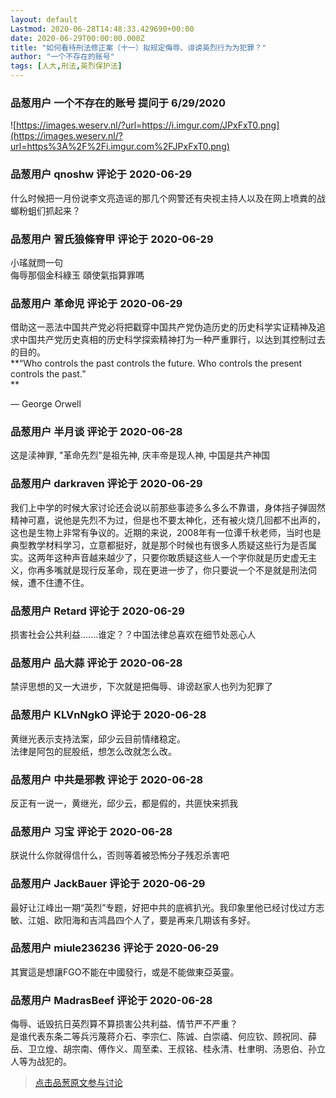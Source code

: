 ```yaml
---
layout: default
Lastmod: 2020-06-28T14:48:33.429690+00:00
date: 2020-06-29T00:00:00.000Z
title: "如何看待刑法修正案（十一）拟规定侮辱、诽谤英烈行为为犯罪？"
author: "一个不存在的账号"
tags: [人大,刑法,英烈保护法]
---
```



### 品葱用户 **一个不存在的账号** 提问于 6/29/2020
    
![https://images.weserv.nl/?url=https://i.imgur.com/JPxFxT0.png](https://images.weserv.nl/?url=https%3A%2F%2Fi.imgur.com%2FJPxFxT0.png)
    
                

### 品葱用户 **qnoshw** 评论于 2020-06-29
        
什么时候把一月份说李文亮造谣的那几个网警还有央视主持人以及在网上喷粪的战螂粉蛆们抓起来？
        
                

### 品葱用户 **習氏狼條脊甲** 评论于 2020-06-29
        
小瑤就問一句  
侮辱那個金科綠玉 頤使氣指算罪嗎
        
                

### 品葱用户 **革命児** 评论于 2020-06-29
        
借助这一恶法中国共产党必将把戳穿中国共产党伪造历史的历史科学实证精神及追求中国共产党历史真相的历史科学探索精神打为一种严重罪行，以达到其控制过去的目的。  
**“Who controls the past controls the future. Who controls the present controls the past.”  
**  
  
― George Orwell
        
                

### 品葱用户 **半月谈** 评论于 2020-06-28
        
这是渎神罪, "革命先烈"是祖先神, 庆丰帝是现人神, 中国是共产神国
        
                

### 品葱用户 **darkraven** 评论于 2020-06-29
        
我们上中学的时候大家讨论还会说以前那些事迹多么多么不靠谱，身体挡子弹固然精神可嘉，说他是先烈不为过，但是也不要太神化，还有被火烧几回都不出声的，这也是生物上非常有争议的。近期的来说，2008年有一位谭千秋老师，当时也是典型教学材料学习，立意都挺好，就是那个时候也有很多人质疑这些行为是否属实。这两年这种声音越来越少了，只要你敢质疑这些人一个字你就是历史虚无主义，你再多嘴就是现行反革命，现在更进一步了，你只要说一个不是就是刑法伺候，遭不住遭不住。
        
                

### 品葱用户 **Retard** 评论于 2020-06-29
        
损害社会公共利益.......谁定？？中国法律总喜欢在细节处恶心人
        
                

### 品葱用户 **品大蒜** 评论于 2020-06-28
        
禁评思想的又一大进步，下次就是把侮辱、诽谤赵家人也列为犯罪了
        
                

### 品葱用户 **KLVnNgkO** 评论于 2020-06-28
        
黄继光表示支持法案，邱少云目前情绪稳定。  
法律是阿包的屁股纸，想怎么改就怎么改。
        
                

### 品葱用户 **中共是邪教** 评论于 2020-06-28
        
反正有一说一，黄继光，邱少云，都是假的，共匪快来抓我
        
                

### 品葱用户 **习宝** 评论于 2020-06-28
        
朕说什么你就得信什么，否则等着被恐怖分子残忍杀害吧
        
                

### 品葱用户 **JackBauer** 评论于 2020-06-29
        
最好让江峰出一期“英烈”专题，好把中共的底裤扒光。我印象里他已经讨伐过方志敏、江姐、欧阳海和吉鸿昌四个人了，要是再来几期该有多好。
        
                

### 品葱用户 **miule236236** 评论于 2020-06-29
        
其實這是想讓FGO不能在中國發行，或是不能做東亞英靈。
        
                

### 品葱用户 **MadrasBeef** 评论于 2020-06-28
        
侮辱、诋毁抗日英烈算不算损害公共利益、情节严不严重？  
是谁代表东条二等兵污蔑蒋介石、李宗仁、陈诚、白崇禧、何应钦、顾祝同、薛岳、卫立煌、胡宗南、傅作义、周至柔、王叔铭、桂永清、杜聿明、汤恩伯、孙立人等为战犯的。
        
                





> [点击品葱原文参与讨论](https://pincong.rocks/question/27811)

